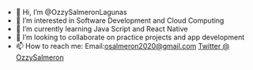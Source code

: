 - 👋 Hi, I’m @OzzySalmeronLagunas
- 👀 I’m interested in Software Development and Cloud Computing
- 🌱 I’m currently learning Java Script and React Native 
- 💞️ I’m looking to collaborate on practice projects and app development
- 📫 How to reach me:  Email:osalmeron2020@gmail.com [Twitter @ OzzySalmeron](https://twitter.com/OzzySalmeron)

<!---
OzzySalmeronLagunas/OzzySalmeronLagunas is a ✨ special ✨ repository because its `README.md` (this file) appears on your GitHub profile.
You can click the Preview link to take a look at your changes.
--->
